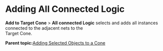 # Adding All Connected Logic

**Add to Target Cone** &gt; **All connected Logic** selects and adds all instances connected to the adjacent nets to the<br /> Target Cone.

**Parent topic:**[Adding Selected Objects to a Cone](GUID-C6739B9C-9E8F-439B-A2A1-44B268132770.md)

